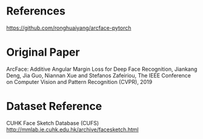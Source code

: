 # References
https://github.com/ronghuaiyang/arcface-pytorch

# Original Paper
ArcFace: Additive Angular Margin Loss for Deep Face Recognition, 
Jiankang Deng, Jia Guo, Niannan Xue and Stefanos Zafeiriou, 
The IEEE Conference on Computer Vision and Pattern Recognition (CVPR), 2019

# Dataset Reference
CUHK Face Sketch Database (CUFS)
http://mmlab.ie.cuhk.edu.hk/archive/facesketch.html
